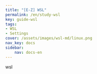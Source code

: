 ```yaml
---
title: "[E-Z] WSL"
permalink: /en/study-wsl
key: guide-wsl
tags: 
- WSL
- Settings
cover: /assets/images/wsl-md/linux.png
nav_key: docs
sidebar:
    nav: docs-en
---
```


wsl